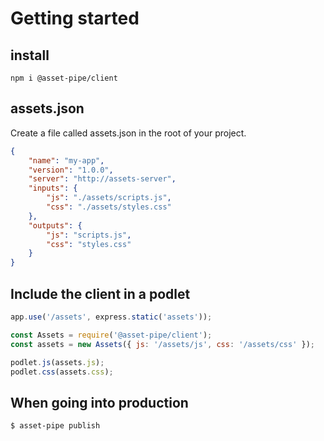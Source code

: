 # Getting started

## install

```
npm i @asset-pipe/client
```

## assets.json

Create a file called assets.json in the root of your project.

```json
{
    "name": "my-app",
    "version": "1.0.0",
    "server": "http://assets-server",
    "inputs": {
        "js": "./assets/scripts.js",
        "css": "./assets/styles.css"
    },
    "outputs": {
        "js": "scripts.js",
        "css": "styles.css"
    }
}
```

## Include the client in a podlet

```js
app.use('/assets', express.static('assets'));

const Assets = require('@asset-pipe/client');
const assets = new Assets({ js: '/assets/js', css: '/assets/css' });

podlet.js(assets.js);
podlet.css(assets.css);
```

## When going into production

```sh
$ asset-pipe publish
```

